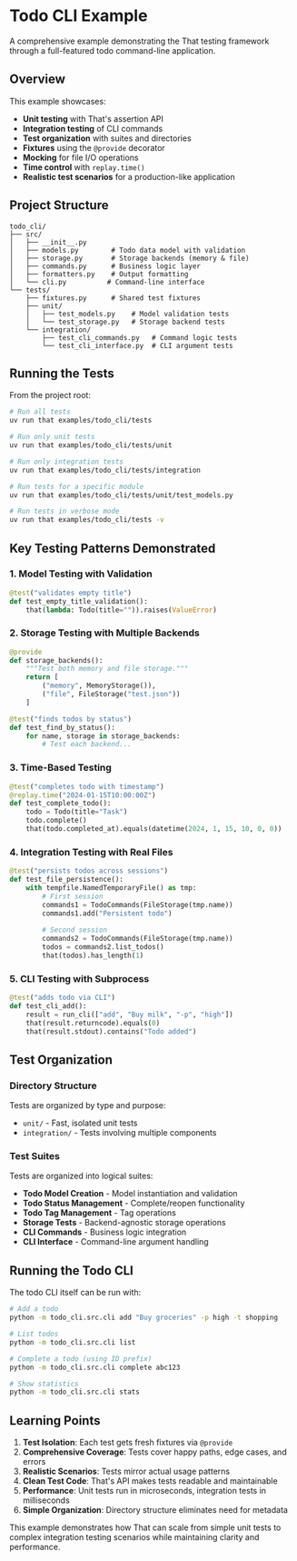 # Todo CLI Example

A comprehensive example demonstrating the That testing framework through a full-featured todo command-line application.

## Overview

This example showcases:
- **Unit testing** with That's assertion API
- **Integration testing** of CLI commands
- **Test organization** with suites and directories
- **Fixtures** using the `@provide` decorator
- **Mocking** for file I/O operations
- **Time control** with `replay.time()`
- **Realistic test scenarios** for a production-like application

## Project Structure

```
todo_cli/
├── src/
│   ├── __init__.py
│   ├── models.py        # Todo data model with validation
│   ├── storage.py       # Storage backends (memory & file)
│   ├── commands.py      # Business logic layer
│   ├── formatters.py    # Output formatting
│   └── cli.py          # Command-line interface
└── tests/
    ├── fixtures.py      # Shared test fixtures
    ├── unit/
    │   ├── test_models.py    # Model validation tests
    │   └── test_storage.py   # Storage backend tests
    └── integration/
        ├── test_cli_commands.py   # Command logic tests
        └── test_cli_interface.py  # CLI argument tests
```

## Running the Tests

From the project root:

```bash
# Run all tests
uv run that examples/todo_cli/tests

# Run only unit tests
uv run that examples/todo_cli/tests/unit

# Run only integration tests
uv run that examples/todo_cli/tests/integration

# Run tests for a specific module
uv run that examples/todo_cli/tests/unit/test_models.py

# Run tests in verbose mode
uv run that examples/todo_cli/tests -v
```

## Key Testing Patterns Demonstrated

### 1. Model Testing with Validation

```python
@test("validates empty title")
def test_empty_title_validation():
    that(lambda: Todo(title="")).raises(ValueError)
```

### 2. Storage Testing with Multiple Backends

```python
@provide
def storage_backends():
    """Test both memory and file storage."""
    return [
        ("memory", MemoryStorage()),
        ("file", FileStorage("test.json"))
    ]

@test("finds todos by status")
def test_find_by_status():
    for name, storage in storage_backends:
        # Test each backend...
```

### 3. Time-Based Testing

```python
@test("completes todo with timestamp")
@replay.time("2024-01-15T10:00:00Z")
def test_complete_todo():
    todo = Todo(title="Task")
    todo.complete()
    that(todo.completed_at).equals(datetime(2024, 1, 15, 10, 0, 0))
```

### 4. Integration Testing with Real Files

```python
@test("persists todos across sessions")
def test_file_persistence():
    with tempfile.NamedTemporaryFile() as tmp:
        # First session
        commands1 = TodoCommands(FileStorage(tmp.name))
        commands1.add("Persistent todo")
        
        # Second session
        commands2 = TodoCommands(FileStorage(tmp.name))
        todos = commands2.list_todos()
        that(todos).has_length(1)
```

### 5. CLI Testing with Subprocess

```python
@test("adds todo via CLI")
def test_cli_add():
    result = run_cli(["add", "Buy milk", "-p", "high"])
    that(result.returncode).equals(0)
    that(result.stdout).contains("Todo added")
```

## Test Organization

### Directory Structure

Tests are organized by type and purpose:
- `unit/` - Fast, isolated unit tests
- `integration/` - Tests involving multiple components

### Test Suites

Tests are organized into logical suites:
- **Todo Model Creation** - Model instantiation and validation
- **Todo Status Management** - Complete/reopen functionality
- **Todo Tag Management** - Tag operations
- **Storage Tests** - Backend-agnostic storage operations
- **CLI Commands** - Business logic integration
- **CLI Interface** - Command-line argument handling

## Running the Todo CLI

The todo CLI itself can be run with:

```bash
# Add a todo
python -m todo_cli.src.cli add "Buy groceries" -p high -t shopping

# List todos
python -m todo_cli.src.cli list

# Complete a todo (using ID prefix)
python -m todo_cli.src.cli complete abc123

# Show statistics
python -m todo_cli.src.cli stats
```

## Learning Points

1. **Test Isolation**: Each test gets fresh fixtures via `@provide`
2. **Comprehensive Coverage**: Tests cover happy paths, edge cases, and errors
3. **Realistic Scenarios**: Tests mirror actual usage patterns
4. **Clean Test Code**: That's API makes tests readable and maintainable  
5. **Performance**: Unit tests run in microseconds, integration tests in milliseconds
6. **Simple Organization**: Directory structure eliminates need for metadata

This example demonstrates how That can scale from simple unit tests to complex integration testing scenarios while maintaining clarity and performance.